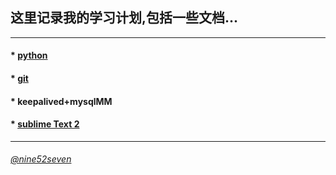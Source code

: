 ## 这里记录我的学习计划,包括一些文档...
---

#### * [python](https://github.com/chaing/Learning/blob/master/python.md)
   
#### * [git](https://github.com/chaing/Learning/blob/master/git.md)
 
#### * keepalived+mysqlMM

#### * [sublime Text 2](https://github.com/chaing/Learning/blob/master/Sublime%20Text%202%20%E5%AE%9E%E7%94%A8%E5%BF%AB%E6%8D%B7%E9%94%AE[Mac%20OS%20X])

---

###### [@nine52seven](https://twitter.com/nine52seven)